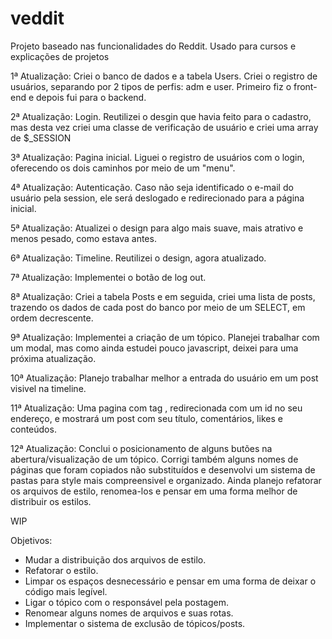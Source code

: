 # veddit
Projeto baseado nas funcionalidades do Reddit. Usado para cursos e explicações de projetos


1ª Atualização: Criei o banco de dados e a tabela Users. Criei o registro de usuários, separando por 2 tipos de perfis: adm e user. Primeiro fiz o front-end e depois fui para o backend.

2ª Atualização: Login. Reutilizei o desgin que havia feito para o cadastro, mas desta vez criei uma classe de verificação de usuário e criei uma array de $_SESSION

3ª Atualização: Pagina inicial. Liguei o registro de usuários com o login, oferecendo os dois caminhos por meio de um "menu".

4ª Atualização: Autenticação. Caso não seja identificado o e-mail do usuário pela session, ele será deslogado e redirecionado para a página inicial.

5ª Atualização: Atualizei o design para algo mais suave, mais atrativo e menos pesado, como estava antes.

6ª Atualização: Timeline. Reutilizei o design, agora atualizado.

7ª Atualização: Implementei o botão de log out.

8ª Atualização: Criei a tabela Posts e em seguida, criei uma lista de posts, trazendo os dados de cada post do banco por meio de um SELECT, em ordem decrescente. 

9ª Atualização: Implementei a criação de um tópico. Planejei trabalhar com um modal, mas como ainda estudei pouco javascript, deixei para uma próxima atualização.

10ª Atualização: Planejo trabalhar melhor a entrada do usuário em um post visivel na timeline.

11ª Atualização: Uma pagina com tag <a>, redirecionada com um id no seu endereço, e mostrará um post com seu título, comentários, likes e conteúdos.

12ª Atualização: Conclui o posicionamento de alguns butões na abertura/visualização de um tópico. Corrigi também alguns nomes de páginas que foram copiados não substituídos e desenvolvi um sistema de pastas para style mais compreensivel e organizado. Ainda planejo refatorar os arquivos de estilo, renomea-los e pensar em uma forma melhor de distribuir os estilos.
  
WIP

Objetivos:
  
  - Mudar a distribuição dos arquivos de estilo.
  - Refatorar o estilo.
  - Limpar os espaços desnecessário e pensar em uma forma de deixar o código mais legível.
  - Ligar o tópico com o responsável pela postagem.
  - Renomear alguns nomes de arquivos e suas rotas.
  - Implementar o sistema de exclusão de tópicos/posts.
  
  
